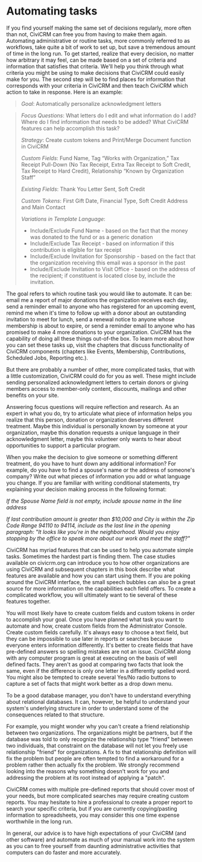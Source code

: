 # Automating tasks

If you find yourself making the same set of decisions regularly, more
often than not, CiviCRM can free you from having to make them again.
Automating administrative or routine tasks, more commonly referred to as
workflows, take quite a bit of work to set up, but save a tremendous
amount of time in the long run. To get started, realize that every
decision, no matter how arbitrary it may feel, can be made based on a
set of criteria and information that satisfies that criteria. We'll help
you think through what criteria you might be using to make decisions
that CiviCRM could easily make for you. The second step will be to find
places for information that corresponds with your criteria in CiviCRM
and then teach CiviCRM which action to take in response. Here is an
example:

> *Goal*: Automatically personalize acknowledgment letters

> *Focus Questions*: What letters do I edit and what information do I
> add? Where do I find information that needs to be added? What CiviCRM
> features can help accomplish this task?
>
> *Strategy*: Create custom tokens and Print/Merge Document function in CiviCRM
>
> *Custom Fields*: Fund Name, Tag “Works with Organization,” Tax Receipt
> Pull-Down (No Tax Receipt, Extra Tax Receipt to Soft Credit, Tax
> Receipt to Hard Credit), Relationship “Known by Organization Staff”
>
> *Existing Fields*: Thank You Letter Sent, Soft Credit
>
> *Custom Tokens*: First Gift Date, Financial Type, Soft Credit Address
> and Main Contact
>
> *Variations in Template Language*:
>
> -   Include/Exclude Fund Name - based on the fact that the money was
>     donated to the fund or as a generic donation
> -   Include/Exclude Tax Receipt - based on information if this
>     contribution is eligible for tax receipt
> -   Include/Exclude Invitation for Sponsorship - based on the fact
>     that the organization receiving this email was a sponsor in the
>     past
> -   Include/Exclude Invitation to Visit Office - based on the address
>     of the recipient; if constituent is located close by, include the
>     invitation.

The goal refers to which routine task you would like to automate. It can
be: email me a report of major donations the organization receives each
day, send a reminder email to anyone who has registered for an upcoming
event, remind me when it's time to follow up with a donor about an
outstanding invitation to meet for lunch, send a renewal notice to
anyone whose membership is about to expire, or send a reminder email to
anyone who has promised to make 4 more donations to your organization.
CiviCRM has the capability of doing all these things out-of-the box. To
learn more about how you can set these tasks up, visit the chapters that
discuss functionality of CiviCRM components (chapters like Events,
Membership, Contributions, Scheduled Jobs, Reporting etc.).

But there are probably a number of other, more complicated tasks, that
with a little customization, CiviCRM could do for you as well. These
might include sending personalized acknowledgment letters to certain
donors or giving members access to member-only content, discounts,
mailings and other benefits on your site.

Answering focus questions will require reflection and research. As an
expert in what you do, try to articulate what piece of information helps
you realize that this person, donation or organization deserves
different treatment. Maybe this individual is personally known by
someone at your organization, maybe this donation requests a unique
language in their acknowledgment letter, maybe this volunteer only wants
to hear about opportunities to support a particular program.

When you make the decision to give someone or something different
treatment, do you have to hunt down any additional information? For
example, do you have to find a spouse's name or the address of someone's
company? Write out what pieces of information you add or what language
you change. If you are familiar with writing conditional statements,
try explaining your decision making process in the following format:

*If the Spouse Name field is not empty, include spouse name in the line
address*

*If last contribution amount is greater than $10,000 and City is within
the Zip Code Range 94110 to 94114, include as the last line in the
opening paragraph: "It looks like you're in the neighborhood. Would you
enjoy stopping by the office to speak more about our work and meet the
staff?"*

CiviCRM has myriad features that can be used to help you automate simple
tasks. Sometimes the hardest part is finding them. The case studies
available on civicrm.org can introduce you to how other organizations
are using CiviCRM and subsequent chapters in this book describe what
features are available and how you can start using them. If you are
poking around the CiviCRM interface, the small speech bubbles can also
be a great source for more information on the capabilities each field
offers. To create a complicated workflow, you will ultimately want to
tie several of these features together.

You will most likely have to create custom fields and custom tokens in
order to accomplish your goal. Once you have planned what task you want
to automate and how, create custom fields from the Administrator
Console. Create custom fields carefully. It's always easy to choose a
text field, but they can be impossible to use later in reports or
searches because everyone enters information differently. It's better to
create fields that have pre-defined answers so spelling mistakes are not
an issue. CiviCRM along with any computer program is great at executing
on the basis of well defined facts. They aren't as good at comparing two
facts that look the same, even if the difference is only one letter in a
differently spelled word. You might also be tempted to create several
Yes/No radio buttons to capture a set of facts that might work better as
a drop down menu.

To be a good database manager, you don't have to understand everything
about relational databases. It can, however, be helpful to understand
your system's underlying structure in order to understand some of the
consequences related to that structure.

For example, you might wonder why you can't create a friend relationship
between two organizations. The organizations might be partners, but if
the database was told to only recognize the relationship type "friend"
between two individuals, that constraint on the database will not let
you freely use relationship "friend" for organizations. A fix to that
relationship definition will fix the problem but people are often
tempted to find a workaround for a problem rather then actually fix the
problem. We strongly recommend looking into the reasons why something
doesn't work for you and addressing the problem at its root instead of
applying a "patch".

CiviCRM comes with multiple pre-defined reports that should cover most
of your needs, but more complicated searches may require creating custom
reports. You may hesitate to hire a professional to create a proper
report to search your specific criteria, but if you are currently
copying/pasting information to spreadsheets, you may consider this one
time expense worthwhile in the long run.

In general, our advice is to have high expectations of your CiviCRM (and
other software) and automate as much of your manual work into the system
as you can to free yourself from daunting administrative activities that
computers can do faster and more accurately.
